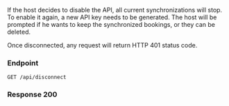 
If the host decides to disable the API, all current synchronizations 
will stop. To enable it again, a new API key needs to be generated. 
The host will be prompted if he wants to keep the synchronized bookings, 
or they can be deleted.

Once disconnected, any request will return HTTP 401 status code.

### Endpoint
```
GET /api/disconnect
```

### Response 200

